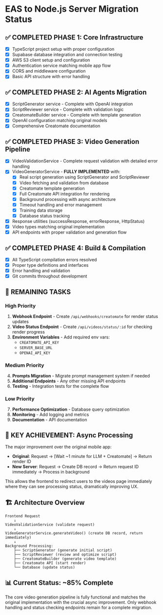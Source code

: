 # EAS to Node.js Server Migration Status

## ✅ **COMPLETED PHASE 1: Core Infrastructure**

- [x] TypeScript project setup with proper configuration
- [x] Supabase database integration and connection testing
- [x] AWS S3 client setup and configuration
- [x] Authentication service matching mobile app flow
- [x] CORS and middleware configuration
- [x] Basic API structure with error handling

## ✅ **COMPLETED PHASE 2: AI Agents Migration**

- [x] ScriptGenerator service - Complete with OpenAI integration
- [x] ScriptReviewer service - Complete with validation logic
- [x] CreatomateBuilder service - Complete with template generation
- [x] OpenAI configuration matching original models
- [x] Comprehensive Creatomate documentation

## ✅ **COMPLETED PHASE 3: Video Generation Pipeline**

- [x] VideoValidationService - Complete request validation with detailed error handling
- [x] VideoGeneratorService - **FULLY IMPLEMENTED** with:
  - [x] Real script generation using ScriptGenerator and ScriptReviewer
  - [x] Video fetching and validation from database
  - [x] Creatomate template generation
  - [x] Full Creatomate API integration for rendering
  - [x] Background processing with async architecture
  - [x] Timeout handling and error management
  - [x] Training data storage
  - [x] Database status tracking
- [x] Response utilities (successResponse, errorResponse, HttpStatus)
- [x] Video types matching original implementation
- [x] API endpoints with proper validation and generation flow

## ✅ **COMPLETED PHASE 4: Build & Compilation**

- [x] All TypeScript compilation errors resolved
- [x] Proper type definitions and interfaces
- [x] Error handling and validation
- [x] Git commits throughout development

## 🔄 **REMAINING TASKS**

### High Priority

1. **Webhook Endpoint** - Create `/api/webhooks/creatomate` for render status updates
2. **Video Status Endpoint** - Create `/api/videos/status/:id` for checking render progress
3. **Environment Variables** - Add required env vars:
   - `CREATOMATE_API_KEY`
   - `SERVER_BASE_URL`
   - `OPENAI_API_KEY`

### Medium Priority

4. **Prompts Migration** - Migrate prompt management system if needed
5. **Additional Endpoints** - Any other missing API endpoints
6. **Testing** - Integration tests for the complete flow

### Low Priority

7. **Performance Optimization** - Database query optimization
8. **Monitoring** - Add logging and metrics
9. **Documentation** - API documentation

## 🎯 **KEY ACHIEVEMENT: Async Processing**

The major improvement over the original mobile app:

- **Original**: Request → [Wait ~1 minute for LLM + Creatomate] → Return render ID
- **New Server**: Request → Create DB record → Return request ID immediately → Process in background

This allows the frontend to redirect users to the videos page immediately where they can see processing status, dramatically improving UX.

## 🏗️ **Architecture Overview**

```
Frontend Request
    ↓
VideoValidationService (validate request)
    ↓
VideoGeneratorService.generateVideo() (create DB record, return immediately)
    ↓
Background Processing:
    ├── ScriptGenerator (generate initial script)
    ├── ScriptReviewer (review and optimize script)
    ├── CreatomateBuilder (generate video template)
    ├── Creatomate API (start render)
    └── Database (update status)
```

## 📊 **Current Status: ~85% Complete**

The core video generation pipeline is fully functional and matches the original implementation with the crucial async improvement. Only webhook handling and status checking endpoints remain for a complete migration.
